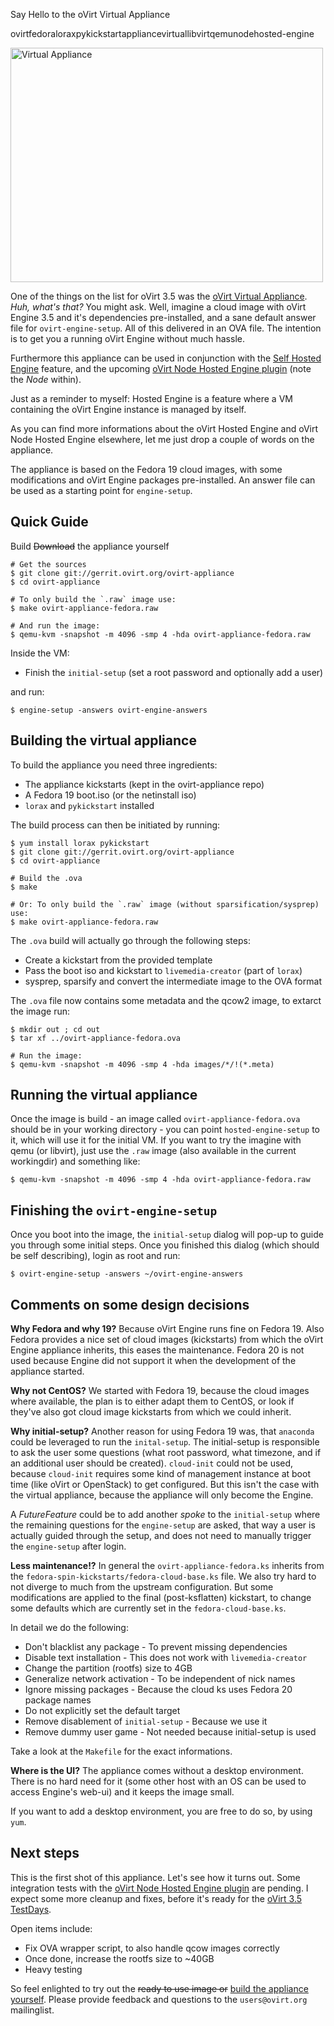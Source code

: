 Say Hello to the oVirt Virtual Appliance

ovirtfedoraloraxpykickstartappliancevirtuallibvirtqemunodehosted-engine


<a href="https://www.flickr.com/photos/quikchange/1381233732/" title="Virtual Appliance von Random Tony bei Flickr"><img src="https://farm2.staticflickr.com/1399/1381233732_39d16017fa.jpg" width="500" height="375" alt="Virtual Appliance"></a>


One of the things on the list for oVirt 3.5 was the
[oVirt Virtual Appliance][virtual-appliance].
_Huh, what's that?_ You might ask. Well, imagine a cloud image with oVirt
Engine 3.5 and it's dependencies pre-installed, and a sane default answer file
for `ovirt-engine-setup`. All of this delivered in an OVA file.
The intention is to get you a running oVirt Engine without much hassle.

Furthermore this appliance can be used in conjunction with
the [Self Hosted Engine][hosted-engine] feature,
and the upcoming [oVirt Node Hosted Engine plugin][he-plugin]
(note the _Node_ within).

Just as a reminder to myself: Hosted Engine is a feature
where a VM containing the oVirt Engine instance is managed by itself.

As you can find more informations about the oVirt Hosted Engine and
oVirt Node Hosted Engine elsewhere, let me just drop a couple of words on the
appliance.

The appliance is based on the Fedora 19 cloud images, with some modifications
and oVirt Engine packages pre-installed. An answer file can be used as a
starting point for `engine-setup`.


Quick Guide
-----------

Build <del>Download</del> the appliance yourself

    # Get the sources
    $ git clone git://gerrit.ovirt.org/ovirt-appliance
    $ cd ovirt-appliance

    # To only build the `.raw` image use:
    $ make ovirt-appliance-fedora.raw

    # And run the image:
    $ qemu-kvm -snapshot -m 4096 -smp 4 -hda ovirt-appliance-fedora.raw

Inside the VM:

  * Finish the `initial-setup` (set a root password and optionally add a user)

and run:

    $ engine-setup -answers ovirt-engine-answers


Building the virtual appliance
------------------------------

To build the appliance you need three ingredients:

* The appliance kickstarts (kept in the ovirt-appliance repo)
* A Fedora 19 boot.iso (or the netinstall iso)
* `lorax` and `pykickstart` installed

The build process can then be initiated by running:

    $ yum install lorax pykickstart
    $ git clone git://gerrit.ovirt.org/ovirt-appliance
    $ cd ovirt-appliance

    # Build the .ova
    $ make

    # Or: To only build the `.raw` image (without sparsification/sysprep) use:
    $ make ovirt-appliance-fedora.raw

The `.ova` build will actually go through the following steps:

* Create a kickstart from the provided template
* Pass the boot iso and kickstart to `livemedia-creator` (part of `lorax`)
* sysprep, sparsify and convert the intermediate image to the OVA format

The `.ova` file now contains some metadata and the qcow2 image, to extarct the
image run:

    $ mkdir out ; cd out
    $ tar xf ../ovirt-appliance-fedora.ova

    # Run the image:
    $ qemu-kvm -snapshot -m 4096 -smp 4 -hda images/*/!(*.meta)


Running the virtual appliance
-----------------------------

Once the image is build - an image called `ovirt-appliance-fedora.ova` should
be in your working directory - you can point `hosted-engine-setup` to it, which
will use it for the initial VM.
If you want to try the imagine with qemu (or libvirt), just use the `.raw`
image (also available in the current workingdir) and something like:

    $ qemu-kvm -snapshot -m 4096 -smp 4 -hda ovirt-appliance-fedora.raw


Finishing the `ovirt-engine-setup`
----------------------------------

Once you boot into the image, the `initial-setup` dialog will pop-up to guide
you through some initial steps.
Once you finished this dialog (which should be self describing), login as root
and run:

    $ ovirt-engine-setup -answers ~/ovirt-engine-answers


Comments on some design decisions
---------------------------------

**Why Fedora and why 19?** Because oVirt Engine runs fine on Fedora 19.
Also Fedora provides a nice set of cloud images (kickstarts) from which the
oVirt Engine appliance inherits, this eases the maintenance.
Fedora 20 is not used because Engine did not support it when the development of
the appliance started.

**Why not CentOS?** We started with Fedora 19, because the cloud images where
available, the plan is to either adapt them to CentOS, or look if they've
also got cloud image kickstarts from which we could inherit.

**Why initial-setup?** Another reason for using Fedora 19 was, that `anaconda` could be leveraged to
run the `inital-setup`. The initial-setup is responsible to ask the user some
questions (what root password, what timezone, and if an additional user should
be created).
`cloud-init` could not be used, because `cloud-init` requires some kind of
management instance at boot time (like oVirt or OpenStack) to get configured.
But this isn't the case with the virtual appliance, because the appliance will
only become the Engine.

A _FutureFeature_ could be to add another _spoke_ to the
`initial-setup` where the remaining questions for the `engine-setup` are asked,
that way a user is actually guided through the setup, and does not need to
manually trigger the `engine-setup` after login.

**Less maintenance!?** In general the `ovirt-appliance-fedora.ks` inherits from the
`fedora-spin-kickstarts/fedora-cloud-base.ks` file.
We also try hard to not diverge to much from the upstream configuration.
But some modifications are applied to the final (post-ksflatten) kickstart,
to change some defaults which are currently set in the `fedora-cloud-base.ks`.

In detail we do the following:
* Don't blacklist any package - To prevent missing dependencies
* Disable text installation - This does not work with `livemedia-creator`
* Change the partition (rootfs) size to 4GB
* Generalize network activation - To be independent of nick names
* Ignore missing packages - Because the cloud ks uses Fedora 20 package names
* Do not explicitly set the default target
* Remove disablement of `initial-setup` - Because we use it
* Remove dummy user game - Not needed because initial-setup is used

Take a look at the `Makefile` for the exact informations.


**Where is the UI?** The appliance comes without a desktop environment.
There is no hard need for it (some other host with an OS can be used to access
Engine's web-ui) and it keeps the image small.

If you want to add a desktop environment, you are free to do so, by using `yum`.


Next steps
--------------

This is the first shot of this appliance. Let's see how it turns out.
Some integration tests with the [oVirt Node Hosted Engine plugin][he-plugin]
are pending. I expect some more cleanup and fixes, before it's ready for
the [oVirt 3.5 TestDays][test-days].

Open items include:

* Fix OVA wrapper script, to also handle qcow images correctly
* Once done, increase the rootfs size to ~40GB
* Heavy testing

So feel enlighted to try out the <del>ready to use image or</del>
[build the appliance yourself][git-readme].
Please provide feedback and questions to the `users@ovirt.org` mailinglist.

[src]:     http://gerrit.ovirt.org/p/ovirt-appliance.git
[virtual-appliance]: http://www.ovirt.org/Feature/oVirtAppliance
[hosted-engine]: http://www.ovirt.org/Features/Self_Hosted_Engine
[he-plugin]: http://www.ovirt.org/Node_Hosted_Engine
[test-days]: http://www.ovirt.org/OVirt_3.5_TestDay
[git-readme]: http://gerrit.ovirt.org/gitweb?p=ovirt-appliance.git;a=blob;f=README.md;hb=HEAD
